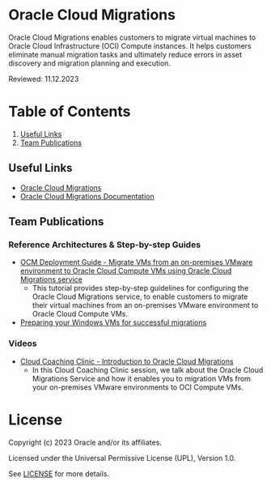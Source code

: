 # Oracle Cloud Migrations
 
Oracle Cloud Migrations enables customers to migrate virtual machines to Oracle Cloud Infrastructure (OCI) Compute instances. It helps customers eliminate manual migration tasks and ultimately reduce errors in asset discovery and migration planning and execution.

Reviewed: 11.12.2023
 
# Table of Contents
 
1. [Useful Links](#useful-links)
2. [Team Publications](#team-publications)
 
## Useful Links
- [Oracle Cloud Migrations](https://www.oracle.com/cloud/compute/virtual-machines/migration/)
- [Oracle Cloud Migrations Documentation](https://docs.oracle.com/en-us/iaas/Content/cloud-migration/home.htm)

## Team Publications

### Reference Architectures & Step-by-step Guides
- [OCM Deployment Guide - Migrate VMs from an on-premises VMware environment to Oracle Cloud Compute VMs using Oracle Cloud Migrations service](https://docs.oracle.com/en/learn/ocm-migrate-on-prem-vm/)
  - This tutorial provides step-by-step guidelines for configuring the Oracle Cloud Migrations service, to enable customers to migrate their virtual machines from an on-premises VMware environment to Oracle Cloud Compute VMs.
- [Preparing your Windows VMs for successful migrations](https://github.com/oracle-devrel/technology-engineering/tree/main/cloud-infrastructure/vmware-solutions/oracle-cloud-migrations/windows-migrations)


### Videos
- [Cloud Coaching Clinic - Introduction to Oracle Cloud Migrations](https://www.youtube.com/watch?v=a1C3vZh5Wno)
  - In this Cloud Coaching Clinic session, we talk about the Oracle Cloud Migrations Service and how it enables you to migration VMs from your on-premises VMware environments to OCI Compute VMs.
 
# License

Copyright (c) 2023 Oracle and/or its affiliates.

Licensed under the Universal Permissive License (UPL), Version 1.0.

See [LICENSE](https://github.com/oracle-devrel/technology-engineering/blob/main/LICENSE) for more details.
